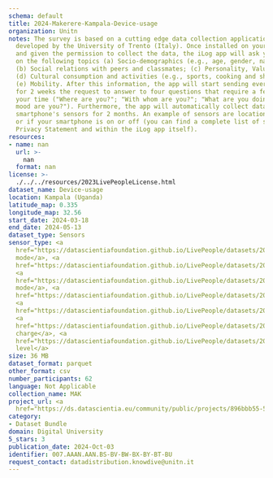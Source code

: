 ```yaml
---
schema: default
title: 2024-Makerere-Kampala-Device-usage
organization: Unitn
notes: The survey is based on a cutting edge data collection application called iLog1,
  developed by the University of Trento (Italy). Once installed on your smartphone
  and given the permission to collect the data, the iLog app will ask you information
  on the following topics (a) Socio-demographics (e.g., age, gender, nationality);
  (b) Social relations with peers and classmates; (c) Personality, Values and Competences;
  (d) Cultural consumption and activities (e.g., sports, cooking and shopping habits);
  (e) Mobility. After this information, the app will start sending every 30 minutes
  for 2 weeks the request to answer to four questions that require a few seconds of
  your time ("Where are you?"; "With whom are you?"; "What are you doing?"; and "What
  mood are you?"). Furthermore, the app will automatically collect data from your
  smartphone's sensors for 2 months. An example of sensors are location, bluetooth
  or if your smartphone is on or off (you can find a complete list of sensors in the
  Privacy Statement and within the iLog app itself).
resources:
- name: nan
  url: >-
    nan
  format: nan
license: >-
  ./../../resources/2023LivePeopleLicense.html
dataset_name: Device-usage
location: Kampala (Uganda)
latitude_map: 0.335
longitude_map: 32.56
start_date: 2024-03-18
end_date: 2024-05-13
dataset_type: Sensors
sensor_type: <a 
  href="https://datascientiafoundation.github.io/LivePeople/datasets/2024-MAK-Kampala-Airplane%20Mode%20Event/">airplane
  mode</a>, <a 
  href="https://datascientiafoundation.github.io/LivePeople/datasets/2024-MAK-Kampala-Doze/">doze</a>,
  <a 
  href="https://datascientiafoundation.github.io/LivePeople/datasets/2024-MAK-Kampala-Ring%20Mode%20Event/">ring
  mode</a>, <a 
  href="https://datascientiafoundation.github.io/LivePeople/datasets/2024-MAK-Kampala-Screen/">screen</a>,
  <a 
  href="https://datascientiafoundation.github.io/LivePeople/datasets/2024-MAK-Kampala-Touch/">touch</a>,
  <a 
  href="https://datascientiafoundation.github.io/LivePeople/datasets/2024-MAK-Kampala-Battery%20Charge%20Event/">battery
  charge</a>, <a 
  href="https://datascientiafoundation.github.io/LivePeople/datasets/2024-MAK-Kampala-Battery%20Monitoring%20Log/">battery
  level</a>
size: 36 MB
dataset_format: parquet
other_format: csv
number_participants: 62
language: Not Applicable
collection_name: MAK
project_url: <a 
  href="https://ds.datascientia.eu/community/public/projects/896bbb55-5ee2-4653-9b43-69cc88633ec10">https://ds.datascientia.eu/community/public/projects/896bbb55-5ee2-4653-9b43-69cc88633ec10</a>
category:
- Dataset Bundle
domain: Digital University
5_stars: 3
publication_date: 2024-Oct-03
identifier: 007.AAAN.AAN.BS-BV-BW-BX-BY-BT-BU
request_contact: datadistribution.knowdive@unitn.it
---
```

